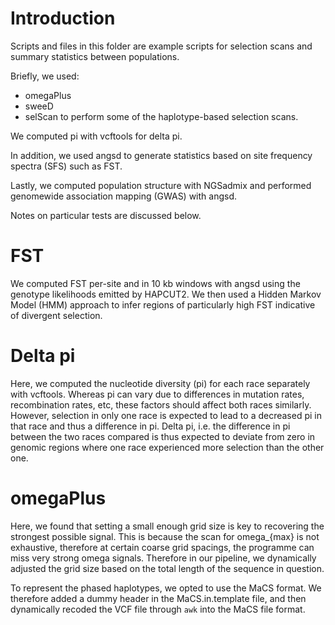 # Introduction
Scripts and files in this folder are example scripts for selection scans and summary statistics between populations.

Briefly, we used: 
- omegaPlus
- sweeD
- selScan
to perform some of the haplotype-based selection scans.

We computed pi with vcftools for delta pi.

In addition, we used angsd to generate statistics based on site frequency spectra (SFS) such as FST. 

Lastly, we computed population structure with NGSadmix and performed genomewide association mapping (GWAS) with angsd.

Notes on particular tests are discussed below.

# FST
We computed FST per-site and in 10 kb windows with angsd using the genotype likelihoods emitted by HAPCUT2. We then used a Hidden Markov Model (HMM) approach to infer regions of particularly high FST indicative of divergent selection.

# Delta pi
Here, we computed the nucleotide diversity (pi) for each race separately with vcftools. Whereas pi can vary due to differences in mutation rates, recombination rates, etc, these factors should affect both races similarly. However, selection in only one race is expected to lead to a decreased pi in that race and thus a difference in pi. Delta pi, i.e. the difference in pi between the two races compared is thus expected to deviate from zero in genomic regions where one race experienced more selection than the other one.

# omegaPlus
Here, we found that setting a small enough grid size is key to recovering the strongest possible signal. This is because the scan for omega_{max} is not exhaustive, therefore at certain coarse grid spacings, the programme can miss very strong omega signals.
Therefore in our pipeline, we dynamically adjusted the grid size based on the total length of the sequence in question.

To represent the phased haplotypes, we opted to use the MaCS format. We therefore added a dummy header in the MaCS.in.template file, and then dynamically recoded the VCF file through `awk` into the MaCS file format.

